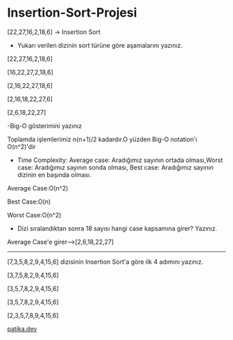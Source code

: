 # Insertion-Sort-Projesi


[22,27,16,2,18,6] -> Insertion Sort

- Yukarı verilen dizinin sort türüne göre aşamalarını yazınız.

[22,27,16,2,18,6]

[16,22,27,2,18,6]

[2,16,22,27,18,6]

[2,16,18,22,27,6]

[2,6,18,22,27]


-Big-O gösterimini yazınız

Toplamda işlemlerimiz n(n+1)/2 kadardır.O yüzden Big-O notation'ı O(n^2)'dir


- Time Complexity: Average case: Aradığımız sayının ortada olması,Worst case: Aradığımız sayının sonda olması, Best case: Aradığımız sayının dizinin en başında olması.

Average Case:O(n^2)

Best Case:O(n)

Worst Case:O(n^2)


- Dizi sıralandıktan sonra 18 sayısı hangi case kapsamına girer? Yazınız.

Average Case'e girer-->[2,6,18,22,27]

--------------------------

[7,3,5,8,2,9,4,15,6] dizisinin Insertion Sort'a göre ilk 4 adımını yazınız.

[3,7,5,8,2,9,4,15,6]

[3,5,7,8,2,9,4,15,6]

[3,5,7,8,2,9,4,15,6]

[2,3,5,7,8,9,4,15,6]

[patika.dev](https://app.patika.dev/paths)

